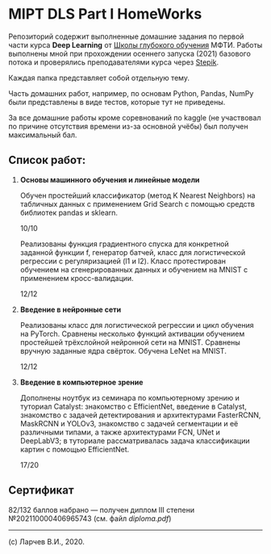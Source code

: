 # MIPT DLS Part I HomeWorks

Репозиторий содержит выполненные домашние задания по первой части курса **Deep Learning** от [Школы глубокого обучения](https://www.dlschool.org/) МФТИ.
Работы выполнены мной при прохождении осеннего запуска (2021) базового потока и проверялись преподавателями курса через [Stepik](https://stepik.org/course/82176).

Каждая папка представляет собой отдельную тему. 

Часть домашних работ, например, по основам Python, Pandas, NumPy были представлены в виде тестов, которые тут не приведены.

За все домашние работы кроме соревнований по kaggle (не участвовал по причине отсутствия времени из-за основной учёбы) был получен максимальный бал.

## Список работ:

1. **Основы машинного обучения и линейные модели**
    
    Обучен простейший классификатор (метод K Nearest Neighbors) на табличных данных c применением Grid Search с помощью средств библиотек pandas и sklearn.
    
    10/10
    
    Реализованы функция градиентного спуска для конкретной заданной функции f, генератор батчей, класс для логистической регрессии с регуляризацией (l1 и l2). Класс протестирован обучением на сгенерированных данных и обучением на MNIST с применением кросс-валидации.
    
    12/12

4. **Введение в нейронные сети**

    Реализованы класс для логистической регрессии и цикл обучения на PyTorch. Сравнены несколько функций активации обучением простейшей трёхслойной нейронной сети на MNIST. Сравнены вручную заданные ядра свёрток. Обучена LeNet на MNIST.

    12/12

6. **Введение в компьютерное зрение**

    Дополнены ноутбук из семинара по компьютерному зрению и туториал Catalyst: знакомство с EfficientNet, введение в Catalyst, знакомство с задачей детектирования и архитектурами FasterRCNN, MaskRCNN и YOLOv3, знакомство с задачей сегментации и её различными типами, а также архитектурами FCN, UNet и DeepLabV3; в туториале рассматривалась задача классификации картин с помощью EfficientNet.

    17/20

## Сертификат

82/132 баллов набрано — получен диплом III степени №202110000406965743 (см. файл *diploma.pdf*)

---

(c) Ларчев В.И., 2020.
